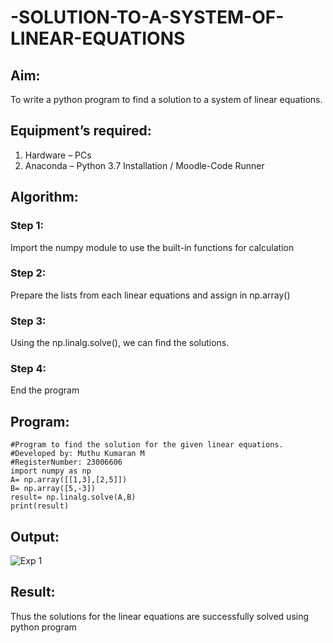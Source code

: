 # -SOLUTION-TO-A-SYSTEM-OF-LINEAR-EQUATIONS
## Aim:
To write a python program to find a solution to a system of linear equations.
## Equipment’s required:
1. 	Hardware – PCs
2. 	Anaconda – Python 3.7 Installation / Moodle-Code Runner
## Algorithm:

### Step 1: 
Import the numpy module to use the built-in functions for calculation
### Step 2: 
Prepare the lists from each linear equations and assign in np.array()
### Step 3: 
Using the np.linalg.solve(), we can find the solutions.
### Step 4: 
End the program
## Program:
```
#Program to find the solution for the given linear equations.
#Developed by: Muthu Kumaran M
#RegisterNumber: 23006606
import numpy as np
A= np.array([[1,3],[2,5]])
B= np.array([5,-3])
result= np.linalg.solve(A,B)
print(result)
```
## Output:
![Exp 1](https://github.com/Muthu-Kumaran-M/-SOLUTION-TO-A-SYSTEM-OF-LINEAR-EQUATIONS/assets/144979439/3408ebf2-f28e-41ce-954d-e0bf7ef28776)
## Result: 
Thus the solutions for the linear equations are successfully solved using python program

